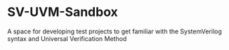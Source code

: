 # SV-UVM-Sandbox
A space for developing test projects to get familiar with the SystemVerilog syntax and Universal Verification Method
